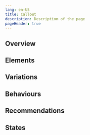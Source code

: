 ```yaml
---
lang: en-US
title: Callout
description: Description of the page
pageHeader: true
---
```


## Overview

## Elements

## Variations

## Behaviours

## Recommendations

## States